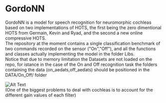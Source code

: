 # GordoNN
GordoNN is a model for speech recognition for neuromorphic cochleas based on two implementations of HOTS,
the first being the zero dimentional HOTS from Germain, Kevin and Ryad, and the second a new online compressive HOTS.  
The repository at the moment contains a single classification benchmark of two commands recorded on the sensor ("On","Off"), and all the functions and 
classes actually implementing the model in the folder Libs.  
Notice that due to memory limitation the Datasets are not loaded on the repo, for istance in the case of the On and Off recognition task the folders containing the data (on_aedats,off_aedats) should be positioned in the DATA/On_Off/ folder

![Alt Text](https://media.giphy.com/media/xT39DdwYCehIK3XydW/giphy.gif)  
(One of the biggest problems to deal with cochleas is to account for the different gain values of each filter)
